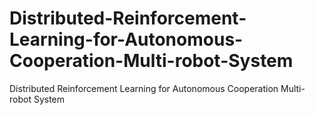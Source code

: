 # Distributed-Reinforcement-Learning-for-Autonomous-Cooperation-Multi-robot-System
Distributed Reinforcement Learning for Autonomous Cooperation Multi-robot System
